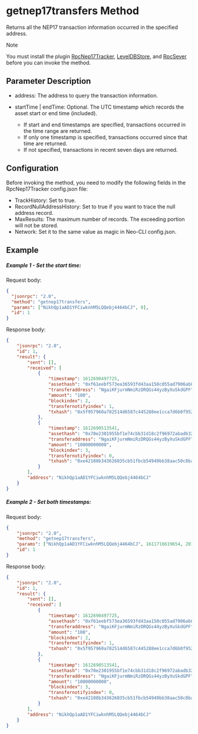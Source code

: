 # getnep17transfers Method

Returns all the NEP17 transaction information occurred in the specified address.

> [!Note]
>
> You must install the plugin [RpcNep17Tracker](https://github.com/neo-project/neo-plugins/releases), [LevelDBStore](https://github.com/neo-project/neo-modules/releases), and [RpcSever](https://github.com/neo-project/neo-modules/releases) before you can invoke the method.

## Parameter Description

- address: The address to query the transaction information.

- startTime | endTime: Optional. The UTC timestamp which records the asset start or end  time (included).
  - If start and end timestamps are specified, transactions occurred in the time range are returned.
  - If only one timestamp is specified, transactions occurred since that time are returned.
  - If not specified, transactions in recent seven days are returned.

## Configuration

Before invoking the method, you need to modify the following fields in the RpcNep17Tracker config.json file:

- TrackHistory: Set to true.
- RecordNullAddressHistory: Set to true if you want to trace the null address record.
- MaxResults: The maximum number of records. The exceeding portion will not be stored.
- Network: Set it to the same value as magic in Neo-CLI config.json.

## Example

##### Example 1 - Set the start time:

Request body:

```json
{
  "jsonrpc": "2.0",
  "method": "getnep17transfers",
  "params": ["NikhQp1aAD1YFCiwknhM5LQQebj4464bCJ", 0],
  "id": 1
}
```

Response body:

```json
{
    "jsonrpc": "2.0",
    "id": 1,
    "result": {
        "sent": [],
        "received": [
            {
                "timestamp": 1612690497725,
                "assethash": "0xf61eebf573ea36593fd43aa150c055ad7906ab83",
                "transferaddress": "NgaiKFjurmNmiRzDRQGs44yzByXuSkdGPF",
                "amount": "100",
                "blockindex": 2,
                "transfernotifyindex": 1,
                "txhash": "0x5f957960a782514d6587c445288ee1cca7d6b0f952edc204f14d9be83b8152ff"
            },
            {
                "timestamp": 1612690513541,
                "assethash": "0x70e2301955bf1e74cbb31d18c2f96972abadb328",
                "transferaddress": "NgaiKFjurmNmiRzDRQGs44yzByXuSkdGPF",
                "amount": "10000000000",
                "blockindex": 3,
                "transfernotifyindex": 0,
                "txhash": "0xe42108b343626035cb51fbcb54949bb38aac50c8ba278841d304e9fdce0807ac"
            }
        ],
        "address": "NikhQp1aAD1YFCiwknhM5LQQebj4464bCJ"
    }
}
```

##### Example 2 - Set both timestamps:

Request body:

```json
{
    "jsonrpc": "2.0",
    "method": "getnep17transfers",
    "params": ["NikhQp1aAD1YFCiwknhM5LQQebj4464bCJ", 1611716619654, 2011716619654],
    "id": 1
}
```

Response body: 

```json
{
    "jsonrpc": "2.0",
    "id": 1,
    "result": {
        "sent": [],
        "received": [
            {
                "timestamp": 1612690497725,
                "assethash": "0xf61eebf573ea36593fd43aa150c055ad7906ab83",
                "transferaddress": "NgaiKFjurmNmiRzDRQGs44yzByXuSkdGPF",
                "amount": "100",
                "blockindex": 2,
                "transfernotifyindex": 1,
                "txhash": "0x5f957960a782514d6587c445288ee1cca7d6b0f952edc204f14d9be83b8152ff"
            },
            {
                "timestamp": 1612690513541,
                "assethash": "0x70e2301955bf1e74cbb31d18c2f96972abadb328",
                "transferaddress": "NgaiKFjurmNmiRzDRQGs44yzByXuSkdGPF",
                "amount": "10000000000",
                "blockindex": 3,
                "transfernotifyindex": 0,
                "txhash": "0xe42108b343626035cb51fbcb54949bb38aac50c8ba278841d304e9fdce0807ac"
            }
        ],
        "address": "NikhQp1aAD1YFCiwknhM5LQQebj4464bCJ"
    }
}
```